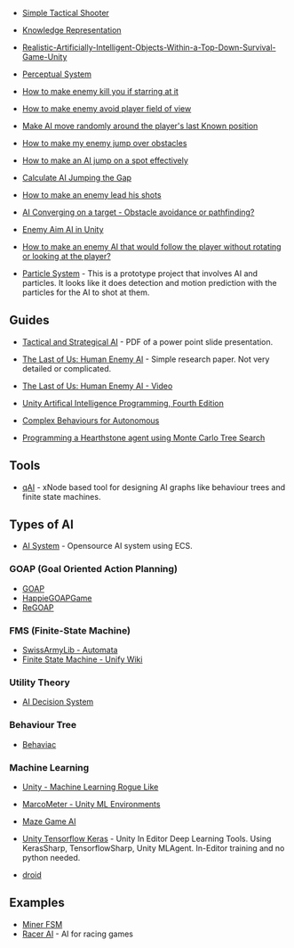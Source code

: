 * [Simple Tactical Shooter](https://github.com/AlexJohnKennedy/SimpleTacticalShooter)
* [Knowledge Representation](https://github.com/chris-gong/knowledge-representation)
* [Realistic-Artificially-Intelligent-Objects-Within-a-Top-Down-Survival-Game-Unity](https://github.com/CBerger1997/Realistic-Artificially-Intelligent-Objects-Within-a-Top-Down-Survival-Game-Unity-)
* [Perceptual System](https://github.com/IceLanguage/LinHoweGameAlgorithm/tree/master/Assets/Scripts/08-PerceptualSystem)

* [How to make enemy kill you if starring at it](https://answers.unity.com/questions/319733/how-to-make-enemy-kill-you-if-starring-at-it.html)
* [How to make enemy avoid player field of view](https://answers.unity.com/questions/988301/how-to-make-enemy-avoid-player-field-of-view.html)
* [Make AI move randomly around the player's last Known position](https://answers.unity.com/questions/1264164/making-the-ai-move-randomly-around-the-players-las.html)
* [How to make my enemy jump over obstacles](https://answers.unity.com/questions/172740/finalyy-my-first-game-in-unity-you-must-see-this.html)
* [How to make an AI jump on a spot effectively](https://gamedev.stackexchange.com/questions/37916/making-ai-jump-on-a-spot-effectively)
* [Calculate AI Jumping the Gap](https://answers.unity.com/questions/973058/calculate-ai-jumping-the-gap.html)
* [How to make an enemy lead his shots](https://answers.unity.com/questions/506772/how-do-i-make-an-enemy-lead-his-shots.html)

* [AI Converging on a target - Obstacle avoidance or pathfinding?](https://answers.unity.com/questions/396309/ai-converging-on-a-target-obstacle-avoidance-or-pa.html)

* [Enemy Aim AI in Unity](http://www.theappguruz.com/blog/enemy-aim-ai-unity)
* [How to make an enemy AI that would follow the player without rotating or looking at the player?](https://stackoverflow.com/questions/16844020/how-to-make-an-enemy-ai-that-would-follow-the-player-without-rotating-or-looking)

* [Particle System](https://github.com/JoachimLaviolette/particle-system) - This is a prototype project that involves AI and particles.  It looks like it does detection and motion prediction with the particles for the AI to shot at them.

## Guides
* [Tactical and Strategical AI](http://www.cse.scu.edu/~tschwarz/COEN129/PPT/Tactical%20and%20Strategical%20AI.pdf) - PDF of a power point slide presentation.
* [The Last of Us: Human Enemy AI](http://gamelabgraz.com/wp-content/uploads/2017/02/Humam-AI-summary.pdf) - Simple research paper.  Not very detailed or complicated.
* [The Last of Us: Human Enemy AI - Video](http://www.gdcvault.com/play/1020338/The-Last-of-Us-Human)
* [Unity Artifical Intelligence Programming, Fourth Edition](https://github.com/PacktPublishing/Unity-Artificial-Intelligence-Programming-Fourth-Edition)
* [Complex Behaviours for Autonomous](http://pievisdev.blogspot.com/2015/05/complex-behaviours-for-autonomous.html)

* [Programming a Hearthstone agent using Monte Carlo Tree Search](https://daim.idi.ntnu.no/masteroppgaver/014/14750/masteroppgave.pdf)

## Tools

* [qAI](https://github.com/jlreymendez/qAI) - xNode based tool for designing AI graphs like behaviour trees and finite state machines.
## Types of AI

* [AI System](https://github.com/BuildingBetterGames/AISystem) - Opensource AI system using ECS.

### GOAP (Goal Oriented Action Planning)
* [GOAP](https://github.com/sploreg/goap)
* [HappieGOAPGame](https://github.com/anneomcl/HappieGOAPGame)
* [ReGOAP](https://github.com/luxkun/ReGoap)

### FMS (Finite-State Machine)
* [SwissArmyLib - Automata](https://github.com/ArchonInteractive/SwissArmyLib/tree/master/Archon.SwissArmyLib/Automata)
* [Finite State Machine - Unify Wiki](http://wiki.unity3d.com/index.php?title=Finite_State_Machine)
### Utility Theory
* [AI Decision System](https://github.com/vichasselmann/aidecisionsystem)
### Behaviour Tree
* [Behaviac](https://github.com/Tencent/behaviac)
### Machine Learning
* [Unity - Machine Learning Rogue Like](https://github.com/UnityTechnologies/MachineLearningRoguelike)
* [MarcoMeter - Unity ML Environments](https://github.com/MarcoMeter/Unity-ML-Environments)
* [Maze Game AI](https://github.com/tavik000/MazeGameAI)

* [Unity Tensorflow Keras](https://github.com/tcmxx/UnityTensorflowKeras) - Unity In Editor Deep Learning Tools. Using KerasSharp, TensorflowSharp, Unity MLAgent. In-Editor training and no python needed. 

* [droid](https://github.com/sintefneodroid/droid)

## Examples

* [Miner FSM](https://github.com/igna92ts/unity_miner_fsm)
* [Racer AI](https://github.com/jcbang/RacerAI) - AI for racing games
